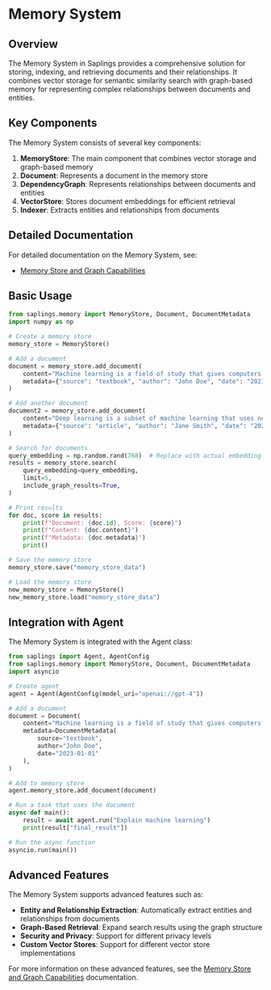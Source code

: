 # Memory System

## Overview

The Memory System in Saplings provides a comprehensive solution for storing, indexing, and retrieving documents and their relationships. It combines vector storage for semantic similarity search with graph-based memory for representing complex relationships between documents and entities.

## Key Components

The Memory System consists of several key components:

1. **MemoryStore**: The main component that combines vector storage and graph-based memory
2. **Document**: Represents a document in the memory store
3. **DependencyGraph**: Represents relationships between documents and entities
4. **VectorStore**: Stores document embeddings for efficient retrieval
5. **Indexer**: Extracts entities and relationships from documents

## Detailed Documentation

For detailed documentation on the Memory System, see:

- [Memory Store and Graph Capabilities](./memory_store.md)

## Basic Usage

```python
from saplings.memory import MemoryStore, Document, DocumentMetadata
import numpy as np

# Create a memory store
memory_store = MemoryStore()

# Add a document
document = memory_store.add_document(
    content="Machine learning is a field of study that gives computers the ability to learn without being explicitly programmed.",
    metadata={"source": "textbook", "author": "John Doe", "date": "2023-01-01"},
)

# Add another document
document2 = memory_store.add_document(
    content="Deep learning is a subset of machine learning that uses neural networks with multiple layers.",
    metadata={"source": "article", "author": "Jane Smith", "date": "2023-02-01"},
)

# Search for documents
query_embedding = np.random.rand(768)  # Replace with actual embedding
results = memory_store.search(
    query_embedding=query_embedding,
    limit=5,
    include_graph_results=True,
)

# Print results
for doc, score in results:
    print(f"Document: {doc.id}, Score: {score}")
    print(f"Content: {doc.content}")
    print(f"Metadata: {doc.metadata}")
    print()

# Save the memory store
memory_store.save("memory_store_data")

# Load the memory store
new_memory_store = MemoryStore()
new_memory_store.load("memory_store_data")
```

## Integration with Agent

The Memory System is integrated with the Agent class:

```python
from saplings import Agent, AgentConfig
from saplings.memory import MemoryStore, Document, DocumentMetadata
import asyncio

# Create agent
agent = Agent(AgentConfig(model_uri="openai://gpt-4"))

# Add a document
document = Document(
    content="Machine learning is a field of study that gives computers the ability to learn without being explicitly programmed.",
    metadata=DocumentMetadata(
        source="textbook",
        author="John Doe",
        date="2023-01-01"
    ),
)

# Add to memory store
agent.memory_store.add_document(document)

# Run a task that uses the document
async def main():
    result = await agent.run("Explain machine learning")
    print(result["final_result"])

# Run the async function
asyncio.run(main())
```

## Advanced Features

The Memory System supports advanced features such as:

- **Entity and Relationship Extraction**: Automatically extract entities and relationships from documents
- **Graph-Based Retrieval**: Expand search results using the graph structure
- **Security and Privacy**: Support for different privacy levels
- **Custom Vector Stores**: Support for different vector store implementations

For more information on these advanced features, see the [Memory Store and Graph Capabilities](./memory_store.md) documentation.
